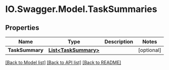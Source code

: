 # IO.Swagger.Model.TaskSummaries
## Properties

Name | Type | Description | Notes
------------ | ------------- | ------------- | -------------
**TaskSummary** | [**List&lt;TaskSummary&gt;**](TaskSummary.md) |  | [optional] 

[[Back to Model list]](../README.md#documentation-for-models) [[Back to API list]](../README.md#documentation-for-api-endpoints) [[Back to README]](../README.md)

